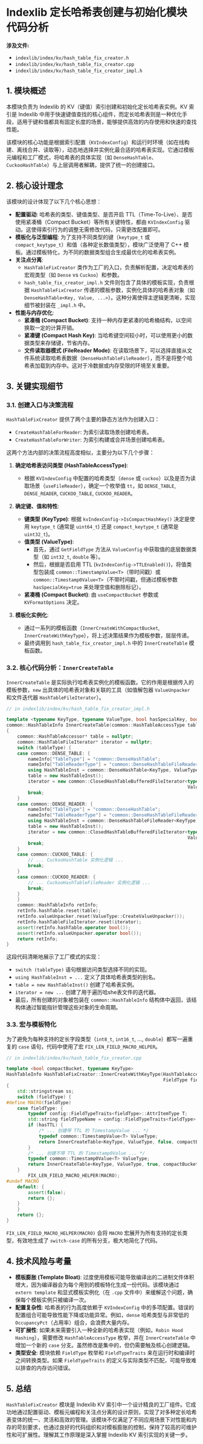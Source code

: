 # Indexlib 定长哈希表创建与初始化模块代码分析

**涉及文件:**
* `indexlib/index/kv/hash_table_fix_creator.h`
* `indexlib/index/kv/hash_table_fix_creator.cpp`
* `indexlib/index/kv/hash_table_fix_creator_impl.h`

## 1. 模块概述

本模块负责为 Indexlib 的 KV（键值）索引创建和初始化定长哈希表实例。KV 索引是 Indexlib 中用于快速键值查找的核心组件，而定长哈希表则是一种优化手段，适用于键和值都具有固定长度的场景，能够提供高效的内存使用和快速的查找性能。

该模块的核心功能是根据索引配置（`KVIndexConfig`）和运行时环境（如在线构建、离线合并、读取等），动态地选择并实例化最合适的哈希表实现。它通过模板元编程和工厂模式，将哈希表的具体实现（如 `DenseHashTable`、`CuckooHashTable`）与上层调用者解耦，提供了统一的创建接口。

## 2. 核心设计理念

该模块的设计体现了以下几个核心思想：

*   **配置驱动**: 哈希表的类型、键值类型、是否开启 TTL（Time-To-Live）、是否使用紧凑桶（Compact Bucket）等所有关键特性，都由 `KVIndexConfig` 驱动。这使得索引行为的调整无需修改代码，只需更改配置即可。
*   **模板化与泛型编程**: 为了支持不同类型的键（`keytype_t` 或 `compact_keytype_t`）和值（各种定长数值类型），模块广泛使用了 C++ 模板。通过模板特化，为不同的数据类型组合生成最优化的哈希表实例。
*   **关注点分离**:
    *   `HashTableFixCreator` 类作为工厂的入口，负责解析配置，决定哈希表的宏观类型（如 `Dense` vs `Cuckoo`）和参数。
    *   `hash_table_fix_creator_impl.h` 文件则包含了具体的模板实现，负责根据 `HashTableFixCreator` 传递的模板参数，实例化具体的哈希表对象（如 `DenseHashTable<Key, Value, ...>`）。这种分离使得主逻辑更清晰，实现细节被封装在 `_impl.h` 中。
*   **性能与内存优化**:
    *   **紧凑桶 (Compact Bucket)**: 支持一种内存更紧凑的哈希桶结构，以空间换取一定的计算开销。
    *   **紧凑键 (Compact Hash Key)**: 当哈希键空间较小时，可以使用更小的数据类型来存储键，节省内存。
    *   **文件读取器模式 (FileReader Mode)**: 在读取场景下，可以选择直接从文件系统读取哈希表数据（`DenseHashTableFileReader`），而不是将整个哈希表加载到内存中。这对于冷数据或内存受限的环境至关重要。

## 3. 关键实现细节

### 3.1. 创建入口与决策流程

`HashTableFixCreator` 提供了两个主要的静态方法作为创建入口：

*   `CreateHashTableForReader`: 为索引读取场景创建哈希表。
*   `CreateHashTableForWriter`: 为索引构建或合并场景创建哈希表。

这两个方法内部的决策流程高度相似，主要分为以下几个步骤：

1.  **确定哈希表访问类型 (HashTableAccessType)**:
    *   根据 `KVIndexConfig` 中配置的哈希类型（`dense` 或 `cuckoo`）以及是否为读取场景（`useFileReader`），确定一个枚举值 `tt`，如 `DENSE_TABLE`, `DENSE_READER`, `CUCKOO_TABLE`, `CUCKOO_READER`。

2.  **确定键、值和特性**:
    *   **键类型 (KeyType)**: 根据 `kvIndexConfig->IsCompactHashKey()` 决定是使用 `keytype_t` (通常是 `uint64_t`) 还是 `compact_keytype_t` (通常是 `uint32_t`)。
    *   **值类型 (ValueType)**:
        *   首先，通过 `GetFieldType` 方法从 `ValueConfig` 中获取值的底层数据类型（如 `int32_t`, `double` 等）。
        *   然后，根据是否启用 TTL (`kvIndexConfig->TTLEnabled()`)，将值类型包装成 `common::TimestampValue<T>`（带时间戳）或 `common::Timestamp0Value<T>`（不带时间戳，但通过模板参数 `hasSpecialKey=true` 来处理空值和删除标记）。
    *   **紧凑桶 (Compact Bucket)**: 由 `useCompactBucket` 参数或 `KVFormatOptions` 决定。

3.  **模板化实例化**:
    *   通过一系列的模板函数（`InnerCreateWithCompactBucket`, `InnerCreateWithKeyType`），将上述决策结果作为模板参数，层层传递。
    *   最终调用到 `hash_table_fix_creator_impl.h` 中的 `InnerCreateTable` 模板函数。

### 3.2. 核心代码分析：`InnerCreateTable`

`InnerCreateTable` 是实际执行哈希表实例化的模板函数。它的作用是根据传入的模板参数，`new` 出具体的哈希表对象和关联的工具（如值解包器 `ValueUnpacker` 和文件迭代器 `HashTableFileIterator`）。

```cpp
// in indexlib/index/kv/hash_table_fix_creator_impl.h

template <typename KeyType, typename ValueType, bool hasSpecialKey, bool compactBucket>
common::HashTableInfo InnerCreateTable(common::HashTableAccessType tableType, common::KVMap& nameInfo)
{
    common::HashTableAccessor* table = nullptr;
    common::HashTableFileIterator* iterator = nullptr;
    switch (tableType) {
    case common::DENSE_TABLE: {
        nameInfo["TableType"] = "common::DenseHashTable";
        nameInfo["TableReaderType"] = "common::DenseHashTableFileReader";
        using HashTableInst = common::DenseHashTable<KeyType, ValueType, hasSpecialKey, compactBucket>;
        table = new HashTableInst();
        iterator = new common::ClosedHashTableBufferedFileIterator<typename HashTableInst::HashTableHeader, KeyType,
                                                                   ValueType, hasSpecialKey, compactBucket>();
        break;
    }
    case common::DENSE_READER: {
        nameInfo["TableType"] = "common::DenseHashTable";
        nameInfo["TableReaderType"] = "common::DenseHashTableFileReader";
        using HashTableInst = common::DenseHashTableFileReader<KeyType, ValueType, hasSpecialKey, compactBucket>;
        table = new HashTableInst();
        iterator = new common::ClosedHashTableBufferedFileIterator<typename HashTableInst::HashTableHeader, KeyType,
                                                                   ValueType, hasSpecialKey, compactBucket>();
        break;
    }
    case common::CUCKOO_TABLE: {
        // ... CuckooHashTable 实例化逻辑 ...
        break;
    }
    case common::CUCKOO_READER: {
        // ... CuckooHashTableFileReader 实例化逻辑 ...
        break;
    }
    }
    common::HashTableInfo retInfo;
    retInfo.hashTable.reset(table);
    retInfo.valueUnpacker.reset(ValueType::CreateValueUnpacker());
    retInfo.hashTableFileIterator.reset(iterator);
    assert(retInfo.hashTable.operator bool());
    assert(retInfo.valueUnpacker.operator bool());
    return retInfo;
}
```

这段代码清晰地展示了工厂模式的实现：
*   `switch (tableType)` 语句根据访问类型选择不同的实现。
*   `using HashTableInst = ...` 定义了具体哈希表类型的别名。
*   `table = new HashTableInst()` 创建了哈希表实例。
*   `iterator = new ...` 创建了用于遍历哈she表文件的迭代器。
*   最后，所有创建的对象被包装在 `common::HashTableInfo` 结构体中返回，该结构体通过智能指针管理这些对象的生命周期。

### 3.3. 宏与模板特化

为了避免为每种支持的定长字段类型（`int8_t`, `int16_t`, ..., `double`）都写一遍重复的 `case` 语句，代码中使用了宏 `FIX_LEN_FIELD_MACRO_HELPER`。

```cpp
// in indexlib/index/kv/hash_table_fix_creator.cpp

template <bool compactBucket, typename KeyType>
HashTableInfo HashTableFixCreator::InnerCreateWithKeyType(HashTableAccessType tableType, bool hasTTL,
                                                          FieldType fieldType, KVMap& nameInfo)
{
    std::stringstream ss;
    switch (fieldType) {
#define MACRO(fieldType)                                                                                               \
    case fieldType: {                                                                                                  \
        typedef config::FieldTypeTraits<fieldType>::AttrItemType T;                                                    \
        std::string fieldTypeName = config::FieldTypeTraits<fieldType>::GetTypeName();                                 \
        if (hasTTL) {                                                                                                  \
            /* ... 创建带 TTL 的 TimestampValue ... */                                                                 \
            typedef common::TimestampValue<T> ValueType;                                                               \
            return InnerCreateTable<KeyType, ValueType, false, compactBucket>(tableType, nameInfo);                    \
        }                                                                                                              \
        /* ... 创建不带 TTL 的 Timestamp0Value ... */                                                                  \
        typedef common::Timestamp0Value<T> ValueType;                                                                  \
        return InnerCreateTable<KeyType, ValueType, true, compactBucket>(tableType, nameInfo);                         \
    }
        FIX_LEN_FIELD_MACRO_HELPER(MACRO);
#undef MACRO
    default: {
        assert(false);
        return {};
    }
    }
    return {};
}
```
`FIX_LEN_FIELD_MACRO_HELPER(MACRO)` 会将 `MACRO` 宏展开为所有支持的定长类型，有效地生成了 `switch-case` 的所有分支，极大地简化了代码。

## 4. 技术风险与考量

*   **模板膨胀 (Template Bloat)**: 过度使用模板可能导致编译出的二进制文件体积增大，因为编译器会为每个用到的模板特化生成一份代码。该模块通过 `extern template` 和显式模板实例化（在 `.cpp` 文件中）来缓解这个问题，确保每个模板实例只被编译一次。
*   **配置复杂性**: 哈希表的行为高度依赖于 `KVIndexConfig` 中的多项配置。错误的配置组合可能导致性能下降或功能异常。例如，`dense` 哈希类型与非常低的 `OccupancyPct`（占用率）组合，会浪费大量内存。
*   **可扩展性**: 如果未来需要引入一种全新的哈希表实现（例如，`Robin Hood Hashing`），需要修改 `HashTableAccessType` 枚举，并在 `InnerCreateTable` 中增加一个新的 `case` 分支。虽然修改是集中的，但仍需要触及核心创建逻辑。
*   **类型安全**: 模块依赖 `FieldType` 枚举和 `FieldTypeTraits` 来在运行时和编译时之间转换类型。如果 `FieldTypeTraits` 的定义与实际类型不匹配，可能导致难以排查的内存访问错误。

## 5. 总结

`HashTableFixCreator` 模块是 Indexlib KV 索引中一个设计精良的工厂组件。它成功地通过配置驱动、模板元编程和关注点分离的设计原则，实现了对多种定长哈希表变体的统一、灵活和高效的管理。该模块不仅满足了不同应用场景下对性能和内存的苛刻要求，也通过良好的代码组织和对模板膨胀的控制，保持了较高的可维护性和可扩展性。理解其工作原理是深入掌握 Indexlib KV 索引实现的关键一步。
